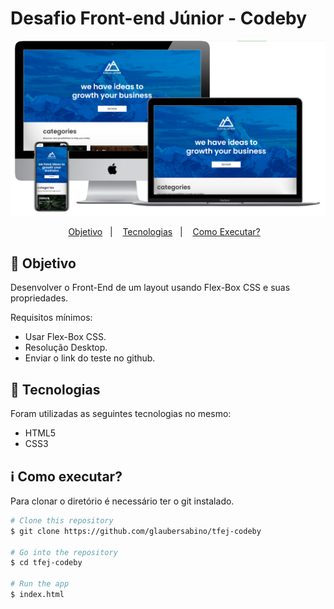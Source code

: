# Desafio Front-end Júnior - Codeby

![Screenshot](images/screenshot.png)

<p align="center">
  <a href="#rocket-objective">Objetivo</a>&nbsp;&nbsp;&nbsp;|&nbsp;&nbsp;&nbsp;
  <a href="#rocket-technologies">Tecnologias</a>&nbsp;&nbsp;&nbsp;|&nbsp;&nbsp;&nbsp;
  <a href="#information_source-how-to-use">Como Executar?</a>&nbsp;&nbsp;&nbsp;
</p>

## :rocket: Objetivo

Desenvolver o Front-End de um layout usando Flex-Box CSS e suas propriedades.

Requisitos mínimos:

- Usar Flex-Box CSS.
- Resolução Desktop.
- Enviar o link do teste no github.

## :rocket: Tecnologias

Foram utilizadas as seguintes tecnologias no mesmo:

- HTML5
- CSS3

## :information_source: Como executar?

Para clonar o diretório é necessário ter o git instalado.

```bash
# Clone this repository
$ git clone https://github.com/glaubersabino/tfej-codeby

# Go into the repository
$ cd tfej-codeby

# Run the app
$ index.html
```
